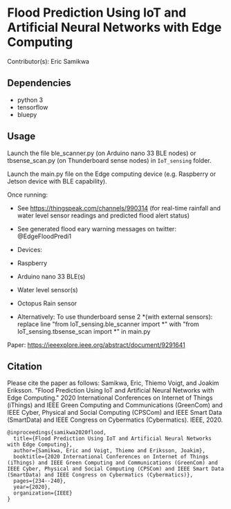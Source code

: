 # Flood Prediction Using IoT and Artificial Neural Networks with Edge Computing

Contributor(s): Eric Samikwa

## Dependencies 
+ python 3
+ tensorflow 
+ bluepy

## Usage

Launch the file ble_scanner.py (on Arduino nano 33 BLE nodes) or tbsense_scan.py (on Thunderboard sense nodes) in `IoT_sensing` folder.

Launch the main.py file on the Edge computing device (e.g. Raspberry or Jetson device with BLE capability).

Once running:
+ See https://thingspeak.com/channels/990314 
(for real-time rainfall and water level sensor readings and predicted flood alert status)
+ See generated flood eary warning messages on twitter: @EdgeFloodPredi1

+ Devices:
+ Raspberry
+ Arduino nano 33 BLE(s)
+ Water level sensor(s)
+ Octopus Rain sensor

+ Alternatively:
To use thunderboard sense 2 *(with external sensors): replace line "from IoT_sensing.ble_scanner import *" with "from IoT_sensing.tbsense_scan import *" in main.py

Paper: https://ieeexplore.ieee.org/abstract/document/9291641

## Citation

Please cite the paper as follows: Samikwa, Eric, Thiemo Voigt, and Joakim Eriksson. "Flood Prediction Using IoT and Artificial Neural Networks with Edge Computing." 2020 International Conferences on Internet of Things (iThings) and IEEE Green Computing and Communications (GreenCom) and IEEE Cyber, Physical and Social Computing (CPSCom) and IEEE Smart Data (SmartData) and IEEE Congress on Cybermatics (Cybermatics). IEEE, 2020. 
```
@inproceedings{samikwa2020flood,
  title={Flood Prediction Using IoT and Artificial Neural Networks with Edge Computing},
  author={Samikwa, Eric and Voigt, Thiemo and Eriksson, Joakim},
  booktitle={2020 International Conferences on Internet of Things (iThings) and IEEE Green Computing and Communications (GreenCom) and IEEE Cyber, Physical and Social Computing (CPSCom) and IEEE Smart Data (SmartData) and IEEE Congress on Cybermatics (Cybermatics)},
  pages={234--240},
  year={2020},
  organization={IEEE}
}
```

